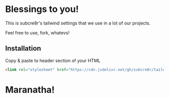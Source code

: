 # Blessings to you!

This is subcre8r's tailwind settings that we use in a lot of our projects.

Feel free to use, fork, whatevs!

## Installation

Copy & paste to header section of your HTML

```html
<link rel="stylesheet" href="https://cdn.jsdelivr.net/gh/subcre8r/tailwind/css-dist/tailwind.min.css">
```

# Maranatha!